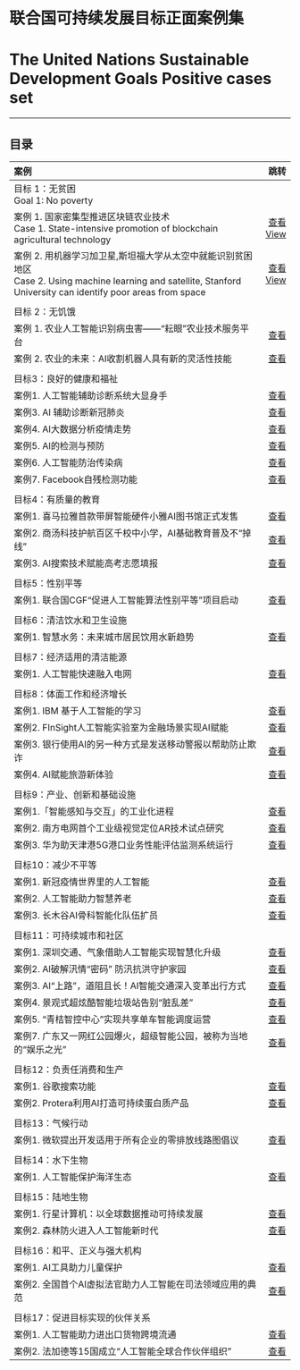 # 联合国可持续发展目标正面案例集 
# The United Nations Sustainable Development Goals Positive cases set

----------

## 目录

| 案例|  跳转 | 
| :-----| ----: | 
| 目标 1：无贫困 <br/>Goal 1: No poverty|  | 
| 案例 1. 国家密集型推进区块链农业技术<br/>Case 1. State-intensive promotion of blockchain agricultural technology | [查看](case/1/1.md) <br/>[View](case/1/en_1.md)| 
| 案例 2. 用机器学习加卫星,斯坦福大学从太空中就能识别贫困地区<br/>Case 2. Using machine learning and satellite, Stanford University can identify poor areas from space | [查看](case/1/2.md) <br/>[View](case/1/en_2.md) | 
|  |  | 
| 目标 2：无饥饿 |  | 
| 案例 1. 农业人工智能识别病虫害——“耘眼”农业技术服务平台 | [查看](case/2/1.md) | 
| 案例 2. 农业的未来：AI收割机器人具有新的灵活性技能 | [查看](case/2/2.md) | 
|  |  | 
| 目标3：良好的健康和福祉|  | 
| 案例1. 人工智能辅助诊断系统大显身手 | [查看](case/3/1.md) | 
| 案例3. AI 辅助诊断新冠肺炎 | [查看](case/3/3.md) | 
| 案例4. AI大数据分析疫情走势 | [查看](case/3/4.md) | 
| 案例5. AI的检测与预防 | [查看](case/3/5.md) | 
| 案例6. 人工智能防治传染病 | [查看](case/3/6.md) | 
| 案例7. Facebook自残检测功能 | [查看](case/3/7.md) | 
|  |  | 
| 目标4：有质量的教育|  | 
| 案例1. 喜马拉雅首款带屏智能硬件小雅AI图书馆正式发售 | [查看](case/4/1.md) | 
| 案例2. 商汤科技护航百区千校中小学，AI基础教育普及不“掉线” | [查看](case/4/2.md) | 
| 案例3. AI搜索技术赋能高考志愿填报 | [查看](case/4/3.md) | 
|  |  | 
| 目标5：性别平等|  | 
| 案例1. 联合国CGF“促进人工智能算法性别平等”项目启动 | [查看](case/5/1.md) | 
|  |  | 
| 目标6：清洁饮水和卫生设施|  | 
| 案例1. 智慧水务：未来城市居民饮用水新趋势 | [查看](case/6/1.md) | 
|  |  | 
| 目标7：经济适用的清洁能源|  | 
| 案例1. 人工智能快速融入电网 | [查看](case/7/1.md) | 
|  |  | 
| 目标8：体面工作和经济增长|  | 
| 案例1. IBM 基于人工智能的学习| [查看](case/8/1.md) | 
| 案例2. FInSight人工智能实验室为金融场景实现AI赋能| [查看](case/8/2.md) | 
| 案例3. 银行使用AI的另一种方式是发送移动警报以帮助防止欺诈| [查看](case/8/3.md) | 
| 案例4. AI赋能旅游新体验| [查看](case/8/4.md) | 
|  |  | 
| 目标9：产业、创新和基础设施|  | 
| 案例1.「智能感知与交互」的工业化进程| [查看](case/9/1.md) | 
| 案例2. 南方电网首个工业级视觉定位AR技术试点研究| [查看](case/9/2.md) | 
| 案例3. 华为助天津港5G港口业务性能评估监测系统运行| [查看](case/9/3.md) | 
|  |  | 
| 目标10：减少不平等|  | 
| 案例1. 新冠疫情世界里的人工智能| [查看](case/10/1.md) | 
| 案例2. 人工智能助力智慧养老| [查看](case/10/2.md) | 
| 案例3. 长木谷AI骨科智能化队伍扩员| [查看](case/10/3.md) | 
|  |  | 
| 目标11：可持续城市和社区|  | 
| 案例1. 深圳交通、气象借助人工智能实现智慧化升级 | [查看](case/11/1.md) | 
| 案例2. AI破解汛情“密码” 防汛抗洪守护家园 | [查看](case/11/2.md) | 
| 案例3. AI“上路”，道阻且长！AI智能交通深入变革出行方式 | [查看](case/11/3.md) | 
| 案例4. 景观式超炫酷智能垃圾站告别“脏乱差” | [查看](case/11/4.md) | 
| 案例5. “青桔智控中心”实现共享单车智能调度运营 | [查看](case/11/5.md) | 
| 案例7. 广东又一网红公园爆火，超级智能公园，被称为当地的“娱乐之光” | [查看](case/11/7.md) 
|  |  | 
| 目标12：负责任消费和生产 |  | 
| 案例1. 谷歌搜索功能 | [查看](case/12/1.md) | 
| 案例2. Protera利用AI打造可持续蛋白质产品 | [查看](case/12/2.md) | 
|  |  | 
| 目标13：气候行动 |  | 
| 案例1. 微软提出开发适用于所有企业的零排放线路图倡议 | [查看](case/13/1.md) | 
|  |  | 
| 目标14：水下生物 |  | 
| 案例1. 人工智能保护海洋生态 | [查看](case/14/1.md) | 
|  |  | 
| 目标15：陆地生物 |  | 
| 案例1. 行星计算机：以全球数据推动可持续发展 | [查看](case/15/1.md) | 
| 案例2. 森林防火进入人工智能新时代 | [查看](case/15/2.md) | 
|  |  | 
| 目标16：和平、正义与强大机构 |  | 
| 案例1. AI工具助力儿童保护 | [查看](case/16/1.md) | 
| 案例2. 全国首个AI虚拟法官助力人工智能在司法领域应用的典范 | [查看](case/16/2.md) | 
|  |  | 
| 目标17：促进目标实现的伙伴关系 |  | 
| 案例1. 人工智能助力进出口货物跨境流通 | [查看](case/17/1.md) | 
| 案例2. 法加德等15国成立“人工智能全球合作伙伴组织” | [查看](case/17/2.md) | 

